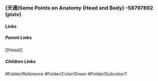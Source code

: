 ### (天通)Some Points on Anatomy (Head and Body) -58797892 (pixiv)
#### Links
##### Parent Links
[[Head]]
##### Children Links
#Folder/Reference
#Folder/Color/Green
#Folder/Subcolor/1
